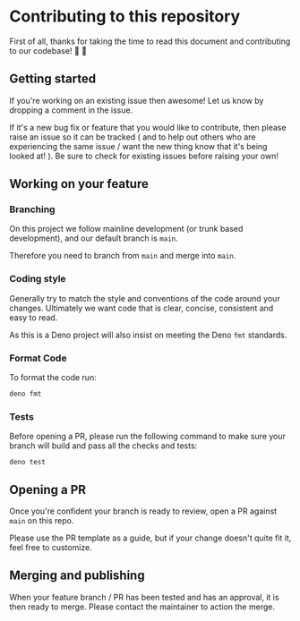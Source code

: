 # Contributing to this repository

First of all, thanks for taking the time to read this document and contributing
to our codebase! :tada: :beers:

## Getting started

If you're working on an existing issue then awesome! Let us know by dropping a
comment in the issue.

If it's a new bug fix or feature that you would like to contribute, then please
raise an issue so it can be tracked ( and to help out others who are
experiencing the same issue / want the new thing know that it's being looked at!
). Be sure to check for existing issues before raising your own!

## Working on your feature

### Branching

On this project we follow mainline development (or trunk based development), and
our default branch is `main`.

Therefore you need to branch from `main` and merge into `main`.

### Coding style

Generally try to match the style and conventions of the code around your
changes. Ultimately we want code that is clear, concise, consistent and easy to
read.

As this is a Deno project will also insist on meeting the Deno `fmt` standards.

### Format Code

To format the code run:

```bash
deno fmt
```

### Tests

Before opening a PR, please run the following command to make sure your branch
will build and pass all the checks and tests:

```console
deno test
```

## Opening a PR

Once you're confident your branch is ready to review, open a PR against `main`
on this repo.

Please use the PR template as a guide, but if your change doesn't quite fit it,
feel free to customize.

## Merging and publishing

When your feature branch / PR has been tested and has an approval, it is then
ready to merge. Please contact the maintainer to action the merge.
